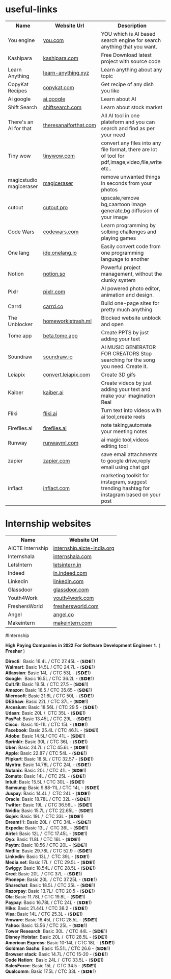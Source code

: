 # useful-links
<table>
    <tr><th>Name</th><th>Website Url</th><th>Description</th></tr>
    <tr><td>You engine</td><td><a href="https://www.you.com/" target="_parent" >you.com</a></td><td>YOU which is AI based search engine for search anything that you want.</td></tr>
    <tr><td>Kashipara</td><td><a href="https://www.kashipara.com/" target="_blank">kashipara.com</a></td><td>Free Download latest project with source code</td></tr>
    <tr><td>Learn Anything</td><td><a href="https://learn-anything.xyz/" target="_blank">learn-anything.xyz</a></td><td>Learn anything about any topic</td></tr>
    <tr><td>CopyKat Recipes</td><td><a href="https://copykat.com/" target="_blank">copykat.com</a></td><td>Get recipe of any dish you like</td></tr>
    <tr><td>Ai google</td><td><a href="https://ai.google/" target="_blank">ai.google</a></td><td>Learn about AI</td></tr>
    <tr><td>Shift Search</td><td><a href="https://www.shiftsearch.com/" target="_blank">shiftsearch.com</a></td><td>Learn about stock market</td></tr>
    <tr><td>There's an AI for that </td><td><a href="https://theresanaiforthat.com/" target="_blank">theresanaiforthat.com </a></td><td>All AI tool in one plateform and you can search and find as per your need </td></tr>
    <tr><td>Tiny wow </td><td><a href="https://tinywow.com/" target="_blank">tinywow.com </a></td><td>convert any files into any file format, there are lot of tool for pdf,image,video,file,write etc.. </td></tr>
    <tr><td>magicstudio magiceraser </td><td><a href="https://magicstudio.com/magiceraser" target="_blank">magiceraser </a></td><td>remove unwanted things in seconds from your photos </td></tr>
    <tr><td>cutout </td><td><a href="https://www.cutout.pro/" target="_blank">cutout.pro </a></td><td>upscale,remove bg,caartoon image generate,bg diffusion of your image </td></tr>
    <tr><td>Code Wars </td><td><a href="https://www.codewars.com/" target="_blank">codewars.com </a></td><td>Learn programming by solbing challenges and playing games </td></tr>
    <tr><td>One lang </td><td><a href="https://ide.onelang.io/" target="_blank">ide.onelang.io </a></td><td>Easily convert code from one programming language to another </td></tr>
    <tr><td>Notion </td><td><a href="https://www.notion.so/projects" target="_blank">notion.so </a></td><td>Powerful project management, without the clunky system </td></tr>
    <tr><td>Pixlr </td><td><a href="https://pixlr.com/" target="_blank">pixlr.com </a></td><td>AI powered photo editor, animation and design. </td></tr>
    <tr><td>Carrd </td><td><a href="https://carrd.co/" target="_blank">carrd.co </a></td><td>Build one-page sites for pretty much anything </td></tr>
    <tr><td>The Unblocker </td><td><a href="https://www.homeworkistrash.ml/" target="_blank">homeworkistrash.ml </a></td><td>Blocked website unblock and open </td></tr>
    <tr><td>Tome app </td><td><a href="https://beta.tome.app/" target="_blank">beta.tome.app </a></td><td>Create PPTS by just adding your text </td></tr>
    <tr><td>Soundraw </td><td><a href="https://soundraw.io/" target="_blank">soundraw.io </a></td><td>AI MUSIC GENERATOR FOR CREATORS Stop searching for the song you need. Create it. </td></tr>
    <tr><td>Leiapix </td><td><a href="https://convert.leiapix.com/" target="_blank">convert.leiapix.com </a></td><td>Create 3D gifs </td></tr>
    <tr><td>Kaiber </td><td><a href="https://www.kaiber.ai/" target="_blank">kaiber.ai </a></td><td>Create videos by just adding your text and make your imagination Real </td></tr>
    <tr><td>Fliki </td><td><a href="https://fliki.ai/" target="_blank">fliki.ai </a></td><td>Turn text into videos with ai tool,create reels </td></tr>
    <tr><td>Fireflies.ai </td><td><a href="https://fireflies.ai/" target="_blank">fireflies.ai </a></td><td>note taking,automate your meeting notes </td></tr>
    <tr><td>Runway </td><td><a href="https://runwayml.com/" target="_blank">runwayml.com </a></td><td>ai magic tool,videos editing tool </td></tr>
    <tr><td>zapier </td><td><a href="https://zapier.com/" target="_blank">zapier.com </a></td><td>save email attachments to google drive,reply email using chat gpt</td></tr>
    <tr><td>inflact </td><td><a href="https://inflact.com/" target="_blank">inflact.com </a></td><td>marketing toolkit for instagram, suggest trending hashtag for instagram based on your post </td></tr>

</table>



# Internship websites
<table>
    <tr><th>Name</th><th>Website Url</th></tr>
    <tr><td>AICTE Internship </td><td><a href="https://internship.aicte-india.org/internships.php" target="_blank">internship.aicte-india.org </a></td></tr>
    <tr><td>Internshala </td><td><a href="https://internshala.com/internships/" target="_blank">internshala.com </a></td></tr>
    <tr><td>LetsIntern </td><td><a href="https://letsintern.in/current-internships-2/" target="_blank">letsintern.in </a></td></tr>
    <tr><td>Indeed </td><td><a href="https://in.indeed.com/?r=us" target="_blank">in.indeed.com </a></td></tr>
    <tr><td>Linkedin </td><td><a href="https://www.linkedin.com/" target="_blank">linkedin.com </a></td></tr>
    <tr><td>Glassdoor </td><td><a href="https://www.glassdoor.com/index.htm" target="_blank">glassdoor.com</a></td></tr>
    <tr><td>Youth4Work </td><td><a href="https://www.youth4work.com/" target="_blank">youth4work.com </a></td></tr>
    <tr><td>FreshersWorld </td><td><a href="https://www.freshersworld.com/" target="_blank">freshersworld.com </a></td></tr>
    <tr><td>Angel </td><td><a href="https://angel.co/" target="_blank">angel.co </a></td></tr>
    <tr><td>Makeintern </td><td><a href="https://www.makeintern.com/" target="_blank">makeintern.com</a></td></tr>


</table>


#Internship

𝐇𝐢𝐠𝐡 𝐏𝐚𝐲𝐢𝐧𝐠 𝐂𝐨𝐦𝐩𝐚𝐧𝐢𝐞𝐬 𝐢𝐧 𝟐𝟎𝟐𝟐 𝐅𝐨𝐫 𝐒𝐨𝐟𝐭𝐰𝐚𝐫𝐞 𝐃𝐞𝐯𝐞𝐥𝐨𝐩𝐦𝐞𝐧𝐭 𝐄𝐧𝐠𝐢𝐧𝐞𝐞𝐫 𝟏. ( 𝐅𝐫𝐞𝐬𝐡𝐞𝐫 )

𝐃𝐢𝐫𝐞𝐜𝐭𝐢:  Basic 16.4L / CTC 27.45L - (𝗦𝗗𝗘1) <br />
𝐖𝐚𝐥𝐦𝐚𝐫𝐭: Basic 14.5L / CTC 24.7L - (𝗦𝗗𝗘1)
<br />
𝐀𝐭𝐥𝐚𝐬𝐬𝐢𝐚𝐧: Basic 14L  / CTC 53L - (𝗦𝗗𝗘1)<br />
𝐆𝐨𝐨𝐠𝐥𝐞:  Basic 16.5L / CTC 36.2L - (𝗦𝗗𝗘1)<br />
𝐂𝐮𝐥𝐭.𝐟𝐢𝐭: Basic 19.5L / CTC 27.5 - (𝗦𝗗𝗘1)<br />
𝐀𝐦𝐚𝐳𝐨𝐧: Basic 16.5 / CTC 35.65 - (𝗦𝗗𝗘1)<br />
𝐌𝐢𝐜𝐫𝐨𝐬𝐨𝐟𝐭: Basic 21.6L / CTC 50L - (𝗦𝗗𝗘1)<br />
𝐃𝐄𝐒𝐡𝐚𝐰: Basic 22L / CTC 37L - (𝗦𝗗𝗘1)<br />
𝐀𝐫𝐜𝐞𝐬𝐢𝐮𝐦: Basic 18.56L / CTC 29.5 - (𝗦𝗗𝗘1)<br />
𝐔𝐝𝐚𝐚𝐧: Basic 20L /  CTC 35L - (𝗦𝗗𝗘1)<br />
𝐏𝐚𝐲𝐏𝐚𝐥: Basic 13.45L / CTC 29L - (𝗦𝗗𝗘1)<br />
𝐂𝐢𝐬𝐜𝐨:  Basic 10-11L / CTC 15L - (𝗦𝗗𝗘1)<br />
𝐅𝐚𝐜𝐞𝐛𝐨𝐨𝐤: Basic 25.4L / CTC 46.1L - (𝗦𝗗𝗘1)<br />
𝐀𝐝𝐨𝐛𝐞: Basic 14.5L/ CTC 41L - (𝗦𝗗𝗘1)<br />
𝐒𝐩𝐫𝐢𝐧𝐤𝐥𝐫: Basic 30L / CTC 36L - (𝗦𝗗𝗘1)<br />
𝐔𝐛𝐞𝐫: Basic 24.7L / CTC 45.6L - (𝗦𝗗𝗘1)<br />
𝐀𝐩𝐩𝐥𝐞: Basic 22.87 / CTC 54L - (𝗦𝗗𝗘1)<br />
𝐅𝐥𝐢𝐩𝐤𝐚𝐫𝐭: Basic 18.5L / CTC 32.57 - (𝗦𝗗𝗘1)<br />
𝐌𝐲𝐧𝐭𝐫𝐚: Basic 14.78L / CTC 24L - (𝗦𝗗𝗘1)<br />
𝐍𝐮𝐭𝐚𝐧𝐢𝐱: Basic 20L / CTC 41L - (𝗦𝗗𝗘1)<br />
𝐙𝐨𝐦𝐚𝐭𝐨: Basic 14L / CTC 25L - (𝗦𝗗𝗘1)<br />
𝐈𝐧𝐭𝐮𝐢𝐭: Basic 15.5L / CTC 30L - (𝗦𝗗𝗘1)<br />
𝐒𝐚𝐦𝐬𝐮𝐧𝐠: Basic 9.88-11L / CTC 14L - (𝗦𝗗𝗘1)<br />
𝐉𝐮𝐬𝐩𝐚𝐲: Basic 14.4L /  CTC 24L - (𝗦𝗗𝗘1)<br />
𝐎𝐫𝐚𝐜𝐥𝐞: Basic 18.78L / CTC 32L - (𝗦𝗗𝗘1)<br />
𝐓𝐰𝐢𝐭𝐭𝐞𝐫: Basic 19L  / CTC 36.56L - (𝗦𝗗𝗘1)<br />
𝐍𝐯𝐢𝐝𝐢𝐚: Basic 15.7L / CTC 22.65L - (𝗦𝗗𝗘1)<br />
𝐆𝐨𝐣𝐞𝐤: Basic 19L /  CTC 33L - (𝗦𝗗𝗘1)<br />
𝐃𝐫𝐞𝐚𝐦𝟏𝟏: Basic 20L /  CTC 34L - (𝗦𝗗𝗘1)<br />
𝐄𝐱𝐩𝐞𝐝𝐢𝐚: Basic 13L /  CTC 36L - (𝗦𝗗𝗘1)<br />
𝐀𝐢𝐫𝐭𝐞𝐥: Basic 12L /  CTC 17.45L - (𝗦𝗗𝗘1)<br />
𝐎𝐲𝐨: Basic 11.8L / CTC 16L - (𝗦𝗗𝗘1)<br />
𝐏𝐚𝐲𝐭𝐦: Basic 10.56 / CTC 20L - (𝗦𝗗𝗘1)<br />
𝐍𝐞𝐭𝐟𝐥𝐢𝐱: Basic 29.78L / CTC 52.9 - (𝗦𝗗𝗘1)<br />
𝐋𝐢𝐧𝐤𝐞𝐝𝐢𝐧: Basic 13L /  CTC 39L - (𝗦𝗗𝗘1)<br />
𝐌𝐞𝐝𝐢𝐚.𝐧𝐞𝐭: Basic 17L /  CTC 29.5L - (𝗦𝗗𝗘1)<br />
𝐒𝐰𝐢𝐠𝐠𝐲: Basic 18.54L / CTC 28.5L - (𝗦𝗗𝗘1)<br />
𝐂𝐫𝐞𝐝: Basic 20L  / CTC 37L - (𝗦𝗗𝗘1)<br />
𝐏𝐡𝐨𝐧𝐞𝐩𝐞: Basic 20L  / CTC 37.25L - (𝗦𝗗𝗘1)<br />
𝐒𝐡𝐚𝐫𝐞𝐜𝐡𝐚𝐭: Basic 18.5L / CTC 35L - (𝗦𝗗𝗘1)<br />
𝐑𝐚𝐳𝐨𝐫𝐩𝐚𝐲: Basic 13.7L/  CTC 20.5 - (𝗦𝗗𝗘1)<br />
𝐎𝐥𝐚: Basic 11.78L / CTC 19.8L - (𝗦𝗗𝗘1)<br />
𝐏𝐚𝐲𝐩𝐚𝐲: Basic 16.78L / CTC 24L - (𝗦𝗗𝗘1)<br />
𝐇𝐢𝐤𝐞: Basic 21.44L / CTC 38.2 - (𝗦𝗗𝗘1)<br />
𝐕𝐢𝐬𝐚: Basic 14L / CTC 25.3L - (𝗦𝗗𝗘1)<br />
𝐕𝐦𝐰𝐚𝐫𝐞: Basic 16.45L / CTC 28.5L - (𝗦𝗗𝗘1)<br />
𝐘𝐚𝐡𝐨𝐨: Basic 13.56 / CTC 25L - (𝗦𝗗𝗘1)<br />
𝐓𝐨𝐰𝐞𝐫 𝐑𝐞𝐬𝐞𝐚𝐫𝐜𝐡: Basic 30L  / CTC 44L - (𝗦𝗗𝗘1)<br />
𝐃𝐢𝐬𝐧𝐞𝐲 𝐇𝐨𝐭𝐬𝐭𝐚𝐫: Basic 20L /  CTC 28.5L - (𝗦𝗗𝗘1)<br />
𝐀𝐦𝐞𝐫𝐢𝐜𝐚𝐧 𝐄𝐱𝐩𝐫𝐞𝐬𝐬: Basic 10-14L / CTC 18L - (𝗦𝗗𝗘1)<br />
𝐆𝐨𝐥𝐝𝐦𝐚𝐧 𝐒𝐚𝐜𝐡𝐬: Basic 15.51L / CTC 26.6 - (𝗦𝗗𝗘1)<br />
𝐁𝐫𝐨𝐰𝐬𝐞𝐫 𝐬𝐭𝐚𝐜𝐤: Basic 14.7L / CTC 15-20 - (𝗦𝗗𝗘1)<br />
𝐂𝐨𝐝𝐞 𝐍𝐚𝐭𝐢𝐨𝐧:  Basic 24L /  CTC 33.5L - (𝗦𝗗𝗘1)<br />
𝐒𝐚𝐥𝐞𝐬𝐅𝐨𝐫𝐜𝐞: Basic 15L /  CTC 34.5 - (𝗦𝗗𝗘1)<br />
𝐐𝐮𝐚𝐥𝐜𝐨𝐦𝐦: Basic 17.5L / CTC 33L - (𝗦𝗗𝗘1)<br />
